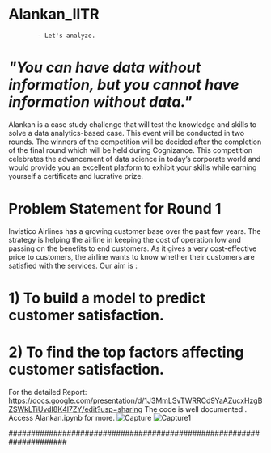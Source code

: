 # Alankan_IITR
            - Let's analyze.

# _"You can have data without information, but you cannot have information without data."_

Alankan is a case study challenge that will test the knowledge and skills to
solve a data analytics-based case. This event will be conducted in two
rounds. The winners of the competition will be decided after the completion
of the final round which will be held during Cognizance. This competition
celebrates the advancement of data science in today’s corporate world and
would provide you an excellent platform to exhibit your skills while earning
yourself a certificate and lucrative prize.

# Problem Statement for Round 1

Invistico Airlines has a growing customer base over the past
few years. The strategy is helping the airline in keeping the cost
of operation low and passing on the benefits to end customers.
As it gives a very cost-effective price to customers, the airline
wants to know whether their customers are satisfied with the
services. Our aim is :
# 1) To build a model to predict customer satisfaction.
# 2) To find the top factors affecting customer satisfaction.

For the detailed Report: https://docs.google.com/presentation/d/1J3MmLSvTWRRCd9YaAZucxHzgBZSWkLTiUvdI8K4l7ZY/edit?usp=sharing
The code is well documented . Access Alankan.ipynb for more.
![Capture](https://user-images.githubusercontent.com/49777472/114836648-81c7d100-9df0-11eb-82d4-b321147dd348.JPG)
![Capture1](https://user-images.githubusercontent.com/49777472/114836779-9f953600-9df0-11eb-9974-023a5983e659.JPG)


#####################################################################

